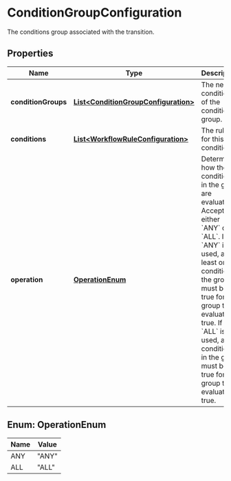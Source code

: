 

# ConditionGroupConfiguration

The conditions group associated with the transition.

## Properties

| Name | Type | Description | Notes |
|------------ | ------------- | ------------- | -------------|
|**conditionGroups** | [**List&lt;ConditionGroupConfiguration&gt;**](ConditionGroupConfiguration.md) | The nested conditions of the condition group. |  [optional] |
|**conditions** | [**List&lt;WorkflowRuleConfiguration&gt;**](WorkflowRuleConfiguration.md) | The rules for this condition. |  [optional] |
|**operation** | [**OperationEnum**](#OperationEnum) | Determines how the conditions in the group are evaluated. Accepts either &#x60;ANY&#x60; or &#x60;ALL&#x60;. If &#x60;ANY&#x60; is used, at least one condition in the group must be true for the group to evaluate to true. If &#x60;ALL&#x60; is used, all conditions in the group must be true for the group to evaluate to true. |  [optional] |



## Enum: OperationEnum

| Name | Value |
|---- | -----|
| ANY | &quot;ANY&quot; |
| ALL | &quot;ALL&quot; |



